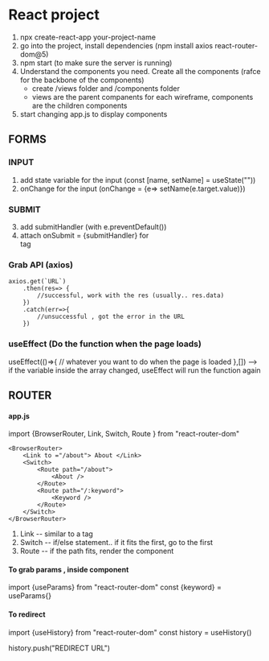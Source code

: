 # React project
1. npx create-react-app your-project-name
2. go into the project, install dependencies (npm install axios react-router-dom@5)
3. npm start (to make sure the server is running)
4. Understand the components you need. Create all the components (rafce for the backbone of the components)
	- create /views folder and /components folder
	- views are the parent companents for each wireframe, components are the children components
5. start changing app.js to display components

## FORMS
### INPUT
1. add state variable for the input (const [name, setName] =  useState(""))
2. onChange for the input (onChange = {e=> setName(e.target.value)})

### SUBMIT
3. add submitHandler  (with e.preventDefault())
4. attach onSubmit = {submitHandler} for <form> tag

### Grab API (axios)
```
axios.get(`URL`)
	.then(res=> {
		//successful, work with the res (usually.. res.data)
	})
	.catch(err=>{
		//unsuccessful , got the error in the URL
	})
```

### useEffect (Do the function when the page loads)
useEffect(()=>{
	// whatever you want to do when the page is loaded
},[]) --> if the variable inside the array changed, useEffect will run the function again


## ROUTER
#### app.js
import {BrowserRouter, Link, Switch, Route } from "react-router-dom"

	<BrowserRouter>
		<Link to ="/about"> About </Link>  
		<Switch>  
			<Route path="/about">  
				<About />  
			</Route> 
			<Route path="/:keyword">  
				<Keyword />  
			</Route> 
		</Switch>
	</BrowserRouter>

1. Link -- similar to a tag
2. Switch -- if/else statement.. if it fits the first, go to the first
3. Route -- if the path fits, render the component


#### To grab params , inside component
import {useParams} from "react-router-dom"
const {keyword} = useParams{}

#### To redirect  

import {useHistory} from "react-router-dom"
const history = useHistory()

history.push("REDIRECT URL")



